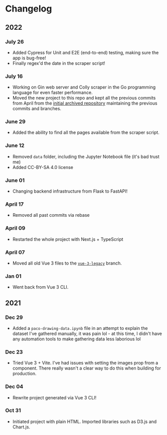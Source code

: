 # Changelog

## 2022

### July 26

- Added Cypress for Unit and E2E (end-to-end) testing, making sure the app
is bug-free!
- Finally regex'd the date in the scraper script!

### July 16

- Working on Gin web server and Colly scraper in the Go programming language
for even faster performance.
- Moved the new project to this repo and kept all the previous commits from
April from the [initial archived repository](https://github.com/skepfusky/pandapaco-drawing-stats-old)
maintaining the previous commits and branches.

### June 29

- Added the ability to find all the pages available from the scraper script.

### June 12

- Removed `data` folder, including the Jupyter Notebook file (it's bad trust
  me)
- Added CC-BY-SA 4.0 license

### June 01

- Changing backend infrastructure from Flask to FastAPI!

### April 17

- Removed all past commits via rebase

### April 09

- Restarted the whole project with Next.js + TypeScript

### April 07

- Moved all old Vue 3 files to the [`vue-3-legacy`](https://github.com/skepfusky/pandapaco-drawing-stats/tree/vue3-legacy) branch.

### Jan 01

- Went back from Vue 3 CLI.

## 2021

### Dec 29

- Added a `paco-drawing-data.ipynb` file in an attempt to explain the dataset
  I've gathered manually, it was pain lol - at this time, I didn't have any
  automation tools to make gathering data less laborious lol

### Dec 23

- Tried Vue 3 + Vite. I've had issues with setting the images prop from
a component. There really wasn't a clear way to do this when building
for production.

### Dec 04

- Rewrite project generated via Vue 3 CLI!

### Oct 31

- Initiated project with plain HTML. Imported libraries such as D3.js and Chart.js.
